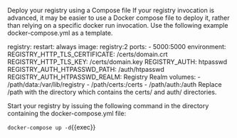 Deploy your registry using a Compose file
If your registry invocation is advanced, it may be easier to use a Docker compose file to deploy it, rather than relying on a specific docker run invocation. Use the following example docker-compose.yml as a template.

registry:
  restart: always
  image: registry:2
  ports:
    - 5000:5000
  environment:
    REGISTRY_HTTP_TLS_CERTIFICATE: /certs/domain.crt
    REGISTRY_HTTP_TLS_KEY: /certs/domain.key
    REGISTRY_AUTH: htpasswd
    REGISTRY_AUTH_HTPASSWD_PATH: /auth/htpasswd
    REGISTRY_AUTH_HTPASSWD_REALM: Registry Realm
  volumes:
    - /path/data:/var/lib/registry
    - /path/certs:/certs
    - /path/auth:/auth
Replace /path with the directory which contains the certs/ and auth/ directories.

Start your registry by issuing the following command in the directory containing the docker-compose.yml file:

`docker-compose up -d`{{exec}}